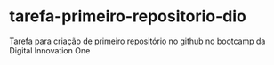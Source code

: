 # tarefa-primeiro-repositorio-dio
Tarefa para criação de primeiro repositório no github no bootcamp da Digital Innovation One
